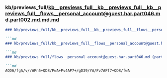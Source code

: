 ### kb/previews_full/kb__previews_full__kb__previews_full__kb__previews_full__flows__personal_account@guest.har.part046.md.part002.md.md.md

```md
### kb/previews_full/kb__previews_full__kb__previews_full__flows__personal_account@guest.har.part046.md.part002.md.md

```md
### kb/previews_full/kb__previews_full__flows__personal_account@guest.har.part046.md.part002.md

```md
### kb/previews_full/flows__personal_account@guest.har.part046.md (part 002)

```md
AQD6/fgA/v//APn5+QD8/PwA+Pv4AP7+/gD39/YA/Pv7APf7+QD8/fwA
```

```

```

```

```
